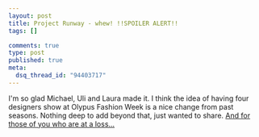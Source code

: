 ```yaml
--- 
layout: post
title: Project Runway - whew! !!SPOILER ALERT!!
tags: []

comments: true
type: post
published: true
meta: 
  dsq_thread_id: "94403717"
---
```

I'm so glad Michael, Uli and Laura made it. I think the idea of having four designers show at Olypus Fashion Week is a nice change from past seasons. Nothing deep to add beyond that, just wanted to share. <a href="http://www.bravotv.com/Project_Runway/">And for those of you who are at a loss...</a>
